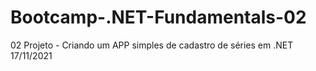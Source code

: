 # Bootcamp-.NET-Fundamentals-02
02 Projeto - Criando um APP simples de cadastro de séries em .NET 17/11/2021
